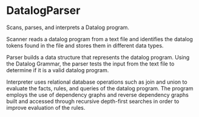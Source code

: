 # DatalogParser
Scans, parses, and interprets a Datalog program.

Scanner reads a datalog program from a text file and identifies the datalog tokens found in the file and stores them in different data types.

Parser builds a data structure that represents the datalog program. Using the Datalog Grammar, the parser tests the input from the text file to determine if it is a valid datalog program. 

Interpreter uses relational database operations such as join and union to evaluate the facts, rules, and queries of the datalog program. The program employs the use of dependency graphs and reverse dependency graphs built and accessed through recursive depth-first searches in order to improve evaluation of the rules.
